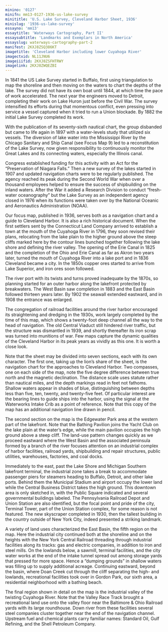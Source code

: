 ```yaml
---
minino: '0127'
minifn: mm13-0127-1936-us-lake-survey
minititle: 'U.S. Lake Survey, Cleveland Harbor Sheet, 1936'
minislug: '1936-us-lake-survey'
essayno: 'mm13'
essaytitle: 'Waterways Cartography, Part II'
essaysubtitle: 'Landmarks and Exemplars in North America'
essayslug: waterways-cartography-part-2
manifest: 2KXJ8ZSQ386KT
imagetitle: 'Cleveland Harbor including lower Cuyahoga River'
imagectxid: NL11JNU6
imageiiifid: 2KXJ8ZSFHTRWY
imagelink: 2KXJ8ZWQEZBI
---
```

In 1841 the US Lake Survey started in Buffalo, first using triangulation to map the shoreline and then moving on the waters to chart the depths of the lake. The survey did not have its own boat until 1844, at which time the pace of work accelerated. The next year the engineers moved to Detroit, completing their work on Lake Huron just before the Civil War. The survey intensified its efforts during that momentous conflict, even pressing into service a vessel captured when it tried to run a Union blockade. By 1882 the initial Lake Survey completed its work. 

With the publication of its seventy-sixth nautical chart, the group disbanded but came to life again in 1897 with a water-levels study that utilized six vessels. The diversion of lake water into the Mississippi River by the Chicago Sanitary and Ship Canal (see Focus Map 9) led to a reconstitution of the Lake Survey, now given responsibility to continuously monitor the Great Lakes and its connecting waters, especially the Illinois canal. 

Congress established funding for this activity with an Act for the “Preservation of Niagara Falls.” Then a new survey of the lakes started in 1907 and updated navigation charts were to be regularly published. The agency reached its peak during the Second World War when over a thousand employees helped to ensure the success of shipbuilding on the inland waters. After the War it added a Research Division to conduct “fresh-water oceanography” but the Lake Survey as an independent agency closed in 1976 when its functions were taken over by the National Oceanic and Aeronautics Administration (NOAA). 

Our focus map, published in 1936, serves both as a navigation chart and a guide to Cleveland Harbor. It is also a rich historical document. When the first settlers sent by the Connecticut Land Company arrived to establish a town at the mouth of the Cuyahoga River in 1796, they soon revised their plans, relocating from the lake plain to the higher ground above the steep cliffs marked here by the contour lines bunched together following the lake shore and defining the river valley. The opening of the Erie Canal in 1825 and the completion of the Ohio and Erie Canal as far as Akron two years later, turned the mouth of Cuyahoga River into a lake port and in 1836 Cleveland became a city. In the 1850s copper ores started to arrive from Lake Superior, and iron ores soon followed. 

The river port with its twists and turns proved inadequate by the 1870s, so planning started for an outer harbor along the lakefront protected by breakwaters. The West Basin saw completion in 1883 and the East Basin followed thirteen years later. By 1902 the seawall extended eastward, and in 1908 the entrance was enlarged. 

The congregation of railroad facilities around the river harbor encouraged its straightening and dredging in the 1930s, work largely completed by the time of this map, which shows a twenty-foot deep channel all the way to the head of navigation. The old Central Viaduct still hindered river traffic, but the structure was dismantled in 1939, and shortly thereafter its iron scrap was turned into munitions of war. Few maps capture the dynamic qualities of the Cleveland Harbor in its peak years as vividly as this one. It is worth a close look. 

Note that the sheet may be divided into seven sections, each with its own character. The first one, taking up the lion’s share of the sheet, is the navigation chart for the approaches to Cleveland Harbor. Two compasses, one on each side of the map, note the five degree difference between true north and the magnetic declination. The distance scale uses statute rather than nautical miles, and the depth markings read in feet not fathoms. Shallow waters appear in shades of blue, distinguishing between depths less than five, ten, twenty, and twenty-five feet. Of particular interest are the bearing lines to guide ships into the harbor, using the signal at the Waterworks Intake Crib as a point of reference. Note that this copy of the map has an additional navigation line drawn in pencil. 

The second section on the map is the Edgewater Park area at the western part of the lakefront. Note that the Bathing Pavilion joins the Yacht Club on the lake plain at the water’s edge, while the main pavilion occupies the high ground above a steep cliff. The land-use pattern changes quickly as we proceed eastward where the West Basin and the associated peninsula formed by a branch of the river focuses attention on an industrial complex of harbor facilities, railroad yards, shipbuilding and repair structures, public utilities, warehouses, factories, and coal docks. 

Immediately to the east, past the Lake Shore and Michigan Southern lakefront terminal, the industrial zone takes a break to accommodate passenger piers for steamers heading to Buffalo, Detroit, and other lake ports. Behind them the Municipal Stadium and airport occupy the lower land while the Central Business District takes the high ground. This downtown area is only sketched in, with the Public Square indicated and several governmental buildings labeled. The Pennsylvania Railroad Depot and Union Station are also identified, but the focal point and pride of the city, Terminal Tower, part of the Union Station complex, for some reason is not featured. The new skyscraper completed in 1930, then the tallest building in the country outside of New York City, indeed presented a striking landmark. 

A variety of land uses characterized the East Basin, the fifth region on the map. Here the industrial city continued both at the shoreline and on the heights with the New York Central Railroad threading through industrial facilities along its tracks: gas and electric companies, in addition to iron and steel mills. On the lowlands below, a sawmill, terminal facilities, and the city water works at the end of the intake tunnel spread out among storage yards that pressed for more space. Hence a “dumping grounds” in shallow waters was filling up to supply additional acreage. Continuing eastward, beyond the basin, where Doan Creek cut through the cliff separating the high- and lowlands, recreational facilities took over in Gordon Park, our sixth area, a residential neighborhood with a bathing beach. 

The final region shown in detail on the map is the industrial valley of the twisting Cuyahoga River. Note that the Valley Race Track brought a recreational land use onto the valley floor near the Baltimore & Ohio Railroad yards with its large roundhouse. Down river from these facilities several steel companies cluster together near the end of the navigation channel. Upstream fuel and chemical plants carry familiar names: Standard Oil, Gulf Refining, and the Shell Petroleum Company. 

